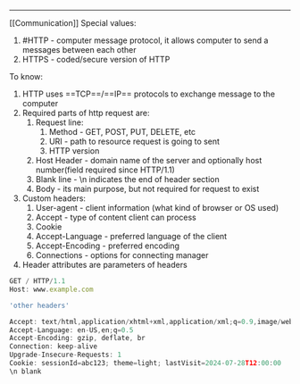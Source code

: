 ***
[[Communication]]
Special values:
1. #HTTP - computer message protocol, it allows computer to send a messages between each other 
2. HTTPS - coded/secure version of HTTP 

To know:
1. HTTP uses ==TCP==/==IP== protocols to exchange message to the computer
2. Required parts of http request are: 
	1. Request line:
		1. Method - GET, POST, PUT, DELETE, etc
		2. URI - path to resource request is going to sent 
		3. HTTP version 
	2. Host Header - domain name of the server and optionally host number(field required since HTTP/1.1)
	3. Blank line - \\n indicates the end of header section 
	4. Body - its main purpose, but not required for request to exist 
3. Custom headers:
	1. User-agent - client information (what kind of browser or OS used)
	2. Accept - type of content client can process 
	3. Cookie
	4. Accept-Language - preferred language of the client  
	5. Accept-Encoding -  preferred encoding 
	6. Connections - options for connecting manager 
4. Header attributes are parameters of headers

```ts
GET / HTTP/1.1
Host: www.example.com

'other headers'

Accept: text/html,application/xhtml+xml,application/xml;q=0.9,image/webpq=0.8 
Accept-Language: en-US,en;q=0.5 
Accept-Encoding: gzip, deflate, br 
Connection: keep-alive 
Upgrade-Insecure-Requests: 1 
Cookie: sessionId=abc123; theme=light; lastVisit=2024-07-28T12:00:00
\n blank 
```